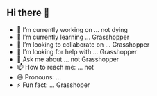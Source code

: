 ## Hi there 👋


- 🔭 I’m currently working on ... not dying
- 🌱 I’m currently learning ... Grasshopper
- 👯 I’m looking to collaborate on ... Grasshopper
- 🤔 I’m looking for help with ... Grasshopper
- 💬 Ask me about ... not Grasshopper
- 📫 How to reach me: ... not
- 😄 Pronouns: ... 
- ⚡ Fun fact: ... Grasshoper

